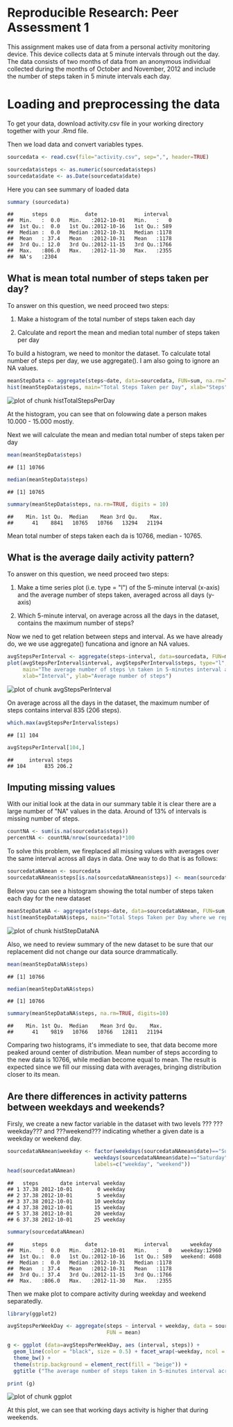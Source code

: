 Reproducible Research: Peer Assessment 1
==============================================
This assignment makes use of data from a personal activity monitoring device. This device collects data at 5 minute intervals through out the day. The data consists of two months of data from an anonymous individual collected during the months of October and November, 2012 and include the number of steps taken in 5 minute intervals each day.


Loading and preprocessing the data
===================================
To get your data, download activity.csv file in your working directory together with your .Rmd file.

Then we load data and convert variables types.

```r
sourcedata <- read.csv(file="activity.csv", sep=",", header=TRUE)

sourcedata$steps <- as.numeric(sourcedata$steps)
sourcedata$date <- as.Date(sourcedata$date)
```

Here you can see summary of loaded data

```r
summary (sourcedata)
```

```
##      steps            date               interval   
##  Min.   :  0.0   Min.   :2012-10-01   Min.   :   0  
##  1st Qu.:  0.0   1st Qu.:2012-10-16   1st Qu.: 589  
##  Median :  0.0   Median :2012-10-31   Median :1178  
##  Mean   : 37.4   Mean   :2012-10-31   Mean   :1178  
##  3rd Qu.: 12.0   3rd Qu.:2012-11-15   3rd Qu.:1766  
##  Max.   :806.0   Max.   :2012-11-30   Max.   :2355  
##  NA's   :2304
```


## What is mean total number of steps taken per day?

To answer on this question, we need proceed two steps:

1. Make a histogram of the total number of steps taken each day

2. Calculate and report the mean and median total number of steps taken per day

To build a histogram, we need to monitor the dataset. To calculate total number of steps per day, we use aggregate(). I am also going to ignore an NA values.


```r
meanStepData <- aggregate(steps~date, data=sourcedata, FUN=sum, na.rm=TRUE)
hist(meanStepData$steps, main="Total Steps Taken per Day", xlab="Steps")
```

![plot of chunk histTotalStepsPerDay](figure/histTotalStepsPerDay.png) 

At the histogram, you can see that on folowwing date a person makes 10.000 - 15.000 mostly.

Next we will calculate the mean and median total number of steps taken per day


```r
mean(meanStepData$steps)
```

```
## [1] 10766
```

```r
median(meanStepData$steps)
```

```
## [1] 10765
```

```r
summary(meanStepData$steps, na.rm=TRUE, digits = 10)
```

```
##    Min. 1st Qu.  Median    Mean 3rd Qu.    Max. 
##      41    8841   10765   10766   13294   21194
```

Mean  total number of steps taken each da is 10766, median - 10765.

## What is the average daily activity pattern?
To answer on this question, we need proceed two steps:

1. Make a time series plot (i.e. type = "l") of the 5-minute interval (x-axis) and the average number of steps taken, averaged across all days (y-axis)

2. Which 5-minute interval, on average across all the days in the dataset, contains the maximum number of steps?

Now we ned to get relation between steps and interval. As we have already do, we we use aggregate() funcationa and ignore an NA values.


```r
avgStepsPerInterval <- aggregate(steps~interval, data=sourcedata, FUN=mean, na.rm=TRUE)
plot(avgStepsPerInterval$interval, avgStepsPerInterval$steps, type="l", 
     main="The average number of steps \n taken in 5-minutes interval across all days",
     xlab="Interval", ylab="Average number of steps")
```

![plot of chunk avgStepsPerInterval](figure/avgStepsPerInterval.png) 

On average across all the days in the dataset, the maximum number of steps contains interval 835 (206 steps).


```r
which.max(avgStepsPerInterval$steps)
```

```
## [1] 104
```

```r
avgStepsPerInterval[104,]
```

```
##     interval steps
## 104      835 206.2
```


## Imputing missing values
With our initial look at the data in our summary table it is clear there are a large number of "NA" values in the data. Around of 13% of intervals is missing number of steps.


```r
countNA <- sum(is.na(sourcedata$steps))
percentNA <- countNA/nrow(sourcedata)*100
```

To solve this problem, we fireplaced all missing values with averages over the same interval across all days in data. One way to do that is as follows:

```r
sourcedataNAmean <- sourcedata
sourcedataNAmean$steps[is.na(sourcedataNAmean$steps)] <- mean(sourcedata$steps, na.rm=TRUE)
```

Below you can see a histogram showing the total number of steps taken each day for the new dataset


```r
meanStepDataNA <- aggregate(steps~date, data=sourcedataNAmean, FUN=sum, na.rm=TRUE)
hist(meanStepDataNA$steps, main="Total Steps Taken per Day where we replaced all NA by mean", xlab="Steps")
```

![plot of chunk histStepDataNA](figure/histStepDataNA.png) 

Also, we need to review summary of the new dataset to be sure that our replacement did not change our data source drammatically.


```r
mean(meanStepDataNA$steps)
```

```
## [1] 10766
```

```r
median(meanStepDataNA$steps)
```

```
## [1] 10766
```

```r
summary(meanStepDataNA$steps, na.rm=TRUE, digits=10)
```

```
##    Min. 1st Qu.  Median    Mean 3rd Qu.    Max. 
##      41    9819   10766   10766   12811   21194
```

Comparing two histograms, it's immediate to see, that data become more peaked around center of distribution. Mean number of steps according to the new data is 10766, while median become equal to mean. The result is expected since we fill our missing data with averages, bringing distribution closer to its mean.

## Are there differences in activity patterns between weekdays and weekends?

Firsly, we create a new factor variable in the dataset with two levels ??? ???weekday??? and ???weekend??? indicating whether a given date is a weekday or weekend day.


```r
sourcedataNAmean$weekday <- factor(weekdays(sourcedataNAmean$date)=="Sunday" | 
                            weekdays(sourcedataNAmean$date)=="Saturday", 
                            labels=c("weekday", "weekend"))
head(sourcedataNAmean)
```

```
##   steps       date interval weekday
## 1 37.38 2012-10-01        0 weekday
## 2 37.38 2012-10-01        5 weekday
## 3 37.38 2012-10-01       10 weekday
## 4 37.38 2012-10-01       15 weekday
## 5 37.38 2012-10-01       20 weekday
## 6 37.38 2012-10-01       25 weekday
```

```r
summary(sourcedataNAmean)
```

```
##      steps            date               interval       weekday     
##  Min.   :  0.0   Min.   :2012-10-01   Min.   :   0   weekday:12960  
##  1st Qu.:  0.0   1st Qu.:2012-10-16   1st Qu.: 589   weekend: 4608  
##  Median :  0.0   Median :2012-10-31   Median :1178                  
##  Mean   : 37.4   Mean   :2012-10-31   Mean   :1178                  
##  3rd Qu.: 37.4   3rd Qu.:2012-11-15   3rd Qu.:1766                  
##  Max.   :806.0   Max.   :2012-11-30   Max.   :2355
```

Then we make plot to compare activity during weekday and weekend separatedly.

```r
library(ggplot2) 

avgStepsPerWeekDay <- aggregate(steps ~ interval + weekday, data = sourcedataNAmean, 
                                FUN = mean)

g <- ggplot (data=avgStepsPerWeekDay, aes (interval, steps)) +
  geom_line(color = "black", size = 0.5) + facet_wrap(~weekday, ncol = 1)+
  theme_bw() +
  theme(strip.background = element_rect(fill = "beige")) +
  ggtitle ("The average number of steps taken in 5-minutes interval across all days \n for weekday and weekend\n")

print (g)
```

![plot of chunk ggplot](figure/ggplot.png) 

At this plot, we can see that working days activity is higher that during weekends.
